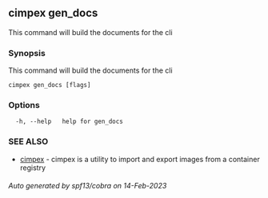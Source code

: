 ## cimpex gen_docs

This command will build the documents for the cli

### Synopsis

This command will build the documents for the cli

```
cimpex gen_docs [flags]
```

### Options

```
  -h, --help   help for gen_docs
```

### SEE ALSO

* [cimpex](cimpex.md)	 - cimpex is a utility to import and export images from a container registry

###### Auto generated by spf13/cobra on 14-Feb-2023
